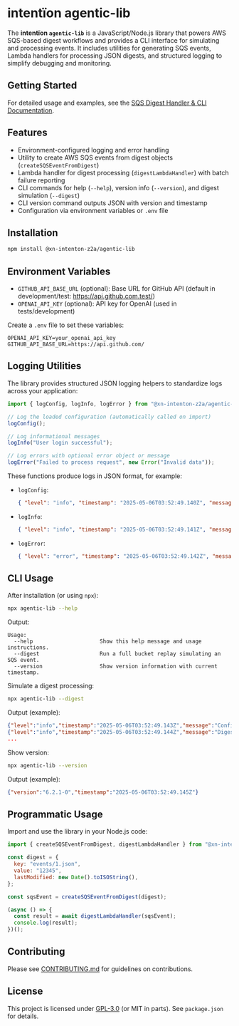 # intentïon agentic-lib

The **intentïon `agentic-lib`** is a JavaScript/Node.js library that powers AWS SQS-based digest workflows and provides a CLI interface for simulating and processing events. It includes utilities for generating SQS events, Lambda handlers for processing JSON digests, and structured logging to simplify debugging and monitoring.

## Getting Started

For detailed usage and examples, see the [SQS Digest Handler & CLI Documentation](docs/agenticHandler.md).

## Features

- Environment-configured logging and error handling
- Utility to create AWS SQS events from digest objects (`createSQSEventFromDigest`)
- Lambda handler for digest processing (`digestLambdaHandler`) with batch failure reporting
- CLI commands for help (`--help`), version info (`--version`), and digest simulation (`--digest`)
- CLI version command outputs JSON with version and timestamp
- Configuration via environment variables or `.env` file

## Installation

```bash
npm install @xn-intenton-z2a/agentic-lib
```

## Environment Variables

- `GITHUB_API_BASE_URL` (optional): Base URL for GitHub API (default in development/test: https://api.github.com.test/)
- `OPENAI_API_KEY` (optional): API key for OpenAI (used in tests/development)

Create a `.env` file to set these variables:

```env
OPENAI_API_KEY=your_openai_api_key
GITHUB_API_BASE_URL=https://api.github.com/
```

## Logging Utilities

The library provides structured JSON logging helpers to standardize logs across your application:

```js
import { logConfig, logInfo, logError } from "@xn-intenton-z2a/agentic-lib";

// Log the loaded configuration (automatically called on import)
logConfig();

// Log informational messages
logInfo("User login successful");

// Log errors with optional error object or message
logError("Failed to process request", new Error("Invalid data"));
```

These functions produce logs in JSON format, for example:

- `logConfig`:
  ```json
  { "level": "info", "timestamp": "2025-05-06T03:52:49.140Z", "message": "Configuration loaded", "config": { ... } }
  ```
- `logInfo`:
  ```json
  { "level": "info", "timestamp": "2025-05-06T03:52:49.141Z", "message": "…" }
  ```
- `logError`:
  ```json
  { "level": "error", "timestamp": "2025-05-06T03:52:49.142Z", "message": "…", "error": "Error: …" }
  ```

## CLI Usage

After installation (or using `npx`):

```bash
npx agentic-lib --help
```

Output:

```plaintext
Usage:
  --help                     Show this help message and usage instructions.
  --digest                   Run a full bucket replay simulating an SQS event.
  --version                  Show version information with current timestamp.
```

Simulate a digest processing:

```bash
npx agentic-lib --digest
```

Output (example):
```json
{"level":"info","timestamp":"2025-05-06T03:52:49.143Z","message":"Configuration loaded","config":{}}
{"level":"info","timestamp":"2025-05-06T03:52:49.144Z","message":"Digest Lambda received event: { ... }"}
...
```

Show version:

```bash
npx agentic-lib --version
```

Output (example):

```json
{"version":"6.2.1-0","timestamp":"2025-05-06T03:52:49.145Z"}
```

## Programmatic Usage

Import and use the library in your Node.js code:

```js
import { createSQSEventFromDigest, digestLambdaHandler } from "@xn-intenton-z2a/agentic-lib";

const digest = {
  key: "events/1.json",
  value: "12345",
  lastModified: new Date().toISOString(),
};

const sqsEvent = createSQSEventFromDigest(digest);

(async () => {
  const result = await digestLambdaHandler(sqsEvent);
  console.log(result);
})();
```

## Contributing

Please see [CONTRIBUTING.md](../CONTRIBUTING.md) for guidelines on contributions.

## License

This project is licensed under [GPL-3.0](https://opensource.org/licenses/GPL-3.0) (or MIT in parts). See `package.json` for details.
